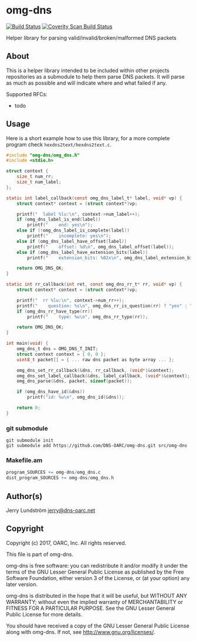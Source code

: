 # omg-dns

[![Build Status](https://travis-ci.org/DNS-OARC/omg-dns.svg?branch=develop)](https://travis-ci.org/DNS-OARC/omg-dns) [![Coverity Scan Build Status](https://scan.coverity.com/projects/11504/badge.svg)](https://scan.coverity.com/projects/dns-oarc-omg-dns)

Helper library for parsing valid/invalid/broken/malformed DNS packets

## About

This is a helper library intended to be included within other projects
repositories as a submodule to help them parse DNS packets.  It will parse
as much as possible and will indicate where and what failed if any.

Supported RFCs:
- todo

## Usage

Here is a short example how to use this library, for a more complete program
check `hexdns2text/hexdns2text.c`.

```c
#include "omg-dns/omg_dns.h"
#include <stdio.h>

struct context {
    size_t num_rr;
    size_t num_label;
};

static int label_callback(const omg_dns_label_t* label, void* vp) {
    struct context* context = (struct context*)vp;

    printf("  label %lu:\n", context->num_label++);
    if (omg_dns_label_is_end(label))
        printf("    end: yes\n");
    else if (!omg_dns_label_is_complete(label))
        printf("    incomplete: yes\n");
    else if (omg_dns_label_have_offset(label))
        printf("    offset: %d\n", omg_dns_label_offset(label));
    else if (omg_dns_label_have_extension_bits(label))
        printf("    extension_bits: %02x\n", omg_dns_label_extension_bits(label));

    return OMG_DNS_OK;
}

static int rr_callback(int ret, const omg_dns_rr_t* rr, void* vp) {
    struct context* context = (struct context*)vp;

    printf("  rr %lu:\n", context->num_rr++);
    printf("    question: %s\n", omg_dns_rr_is_question(rr) ? "yes" : "no");
    if (omg_dns_rr_have_type(rr))
        printf("    type: %u\n", omg_dns_rr_type(rr));

    return OMG_DNS_OK;
}

int main(void) {
    omg_dns_t dns = OMG_DNS_T_INIT;
    struct context context = { 0, 0 };
    uint8_t packet[] = { ... raw dns packet as byte array ... };

    omg_dns_set_rr_callback(&dns, rr_callback, (void*)&context);
    omg_dns_set_label_callback(&dns, label_callback, (void*)&context);
    omg_dns_parse(&dns, packet, sizeof(packet));

    if (omg_dns_have_id(&dns))
        printf("id: %u\n", omg_dns_id(&dns));

    return 0;
}
```

### git submodule

```shell
git submodule init
git submodule add https://github.com/DNS-OARC/omg-dns.git src/omg-dns
```

### Makefile.am

```m4
program_SOURCES += omg-dns/omg_dns.c
dist_program_SOURCES += omg-dns/omg_dns.h
```

## Author(s)

Jerry Lundström <jerry@dns-oarc.net>

## Copyright

Copyright (c) 2017, OARC, Inc.
All rights reserved.

This file is part of omg-dns.

omg-dns is free software: you can redistribute it and/or modify
it under the terms of the GNU Lesser General Public License as published by
the Free Software Foundation, either version 3 of the License, or
(at your option) any later version.

omg-dns is distributed in the hope that it will be useful,
but WITHOUT ANY WARRANTY; without even the implied warranty of
MERCHANTABILITY or FITNESS FOR A PARTICULAR PURPOSE.  See the
GNU Lesser General Public License for more details.

You should have received a copy of the GNU Lesser General Public License
along with omg-dns.  If not, see <http://www.gnu.org/licenses/>.
